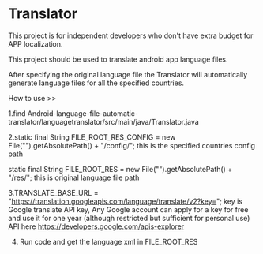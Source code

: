 # Translator
 This project is for independent developers who don't have extra budget for APP localization.
 
 This project should be used to translate android app language files.
 
 After specifying the original language file the Translator will automatically generate language files for all the specified countries.
 
 How to use >>
 
 1.find Android-language-file-automatic-translator/languagetranslator/src/main/java/Translator.java 
 
 2.static final String FILE_ROOT_RES_CONFIG  = new File("").getAbsolutePath() + "/config/";
   this is the specified countries config path
   
   static final String FILE_ROOT_RES  = new File("").getAbsolutePath() + "/res/"; 
   this is original language file path
 
 3.TRANSLATE_BASE_URL = "https://translation.googleapis.com/language/translate/v2?key=";
 key is Google translate API key, Any Google account can apply for a key for free and use it for one year (although restricted but sufficient for personal use)
 API here https://developers.google.com/apis-explorer
 
 4. Run code and get the language xml in FILE_ROOT_RES
 
 
 
 
 
